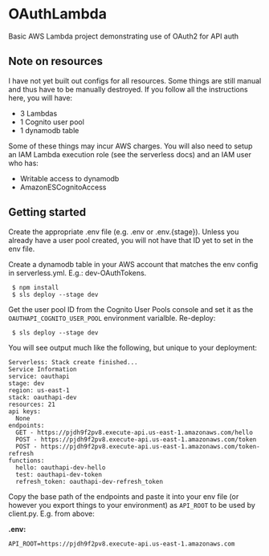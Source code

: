 # OAuthLambda

Basic AWS Lambda project demonstrating use of OAuth2 for API auth


## Note on resources

I have not yet built out configs for all resources. Some things are still
manual and thus have to be manually destroyed. If you follow all the
instructions here, you will have:

 * 3 Lambdas
 * 1 Cognito user pool
 * 1 dynamodb table


Some of these things may incur AWS charges. You will also need to setup an IAM
Lambda execution role (see the serverless docs) and an IAM user who has:

 * Writable access to dynamodb
 * AmazonESCognitoAccess


## Getting started

Create the appropriate .env file (e.g. .env or .env.{stage}). Unless you
already have a user pool created, you will not have that ID yet to set in the
env file.

Create a dynamodb table in your AWS account that matches the env config in
serverless.yml. E.g.: dev-OAuthTokens.

```
 $ npm install
 $ sls deploy --stage dev
```

Get the user pool ID from the Cognito User Pools console and set it as the
`OAUTHAPI_COGNITO_USER_POOL` environment varialble. Re-deploy:

```
 $ sls deploy --stage dev
```


You will see output much like the following, but unique to your deployment:

```
Serverless: Stack create finished...
Service Information
service: oauthapi
stage: dev
region: us-east-1
stack: oauthapi-dev
resources: 21
api keys:
  None
endpoints:
  GET - https://pjdh9f2pv8.execute-api.us-east-1.amazonaws.com/hello
  POST - https://pjdh9f2pv8.execute-api.us-east-1.amazonaws.com/token
  POST - https://pjdh9f2pv8.execute-api.us-east-1.amazonaws.com/token-refresh
functions:
  hello: oauthapi-dev-hello
  test: oauthapi-dev-token
  refresh_token: oauthapi-dev-refresh_token
```

Copy the base path of the endpoints and paste it into your env file (or
however you export things to your environment) as `API_ROOT` to be used by
client.py. E.g. from above:

**.env:**

```
API_ROOT=https://pjdh9f2pv8.execute-api.us-east-1.amazonaws.com
```



